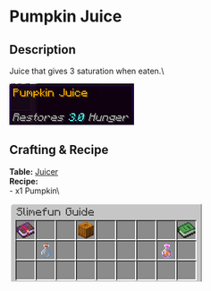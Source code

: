 # Pumpkin Juice

## Description

Juice that gives 3 saturation when eaten.\


![](<../../../.gitbook/assets/image (98).png>)

## Crafting & Recipe

**Table:** [Juicer](../basic-machines/juicer.md)\
**Recipe:**\
\- x1 Pumpkin\


![Crafting Recipe for Pumpkin Juice](<../../../.gitbook/assets/image (99).png>)
